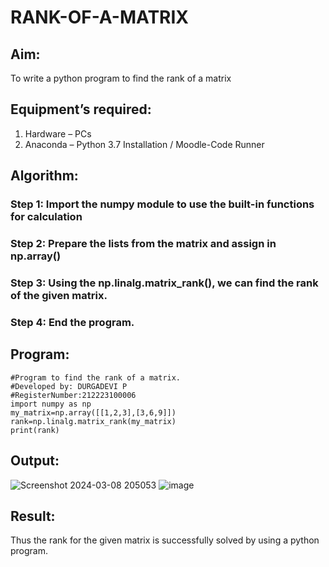 # RANK-OF-A-MATRIX
## Aim:
To write a python program to find the rank of a matrix
## Equipment’s required:
1. 	Hardware – PCs
2. 	Anaconda – Python 3.7 Installation / Moodle-Code Runner
## Algorithm:
### Step 1: Import the numpy module to use the built-in functions for calculation
### Step 2: Prepare the lists from the matrix and assign in np.array()
### Step 3: Using the np.linalg.matrix_rank(), we can find the rank of the given matrix.
### Step 4: End the program.
## Program:
```
#Program to find the rank of a matrix.
#Developed by: DURGADEVI P
#RegisterNumber:212223100006
import numpy as np
my_matrix=np.array([[1,2,3],[3,6,9]])
rank=np.linalg.matrix_rank(my_matrix)
print(rank)
```
## Output:
![Screenshot 2024-03-08 205053](https://github.com/durgadevi22d/RANK-OF-A-MATRIX/assets/149987216/ca5be1b7-8b7b-41fc-acd9-c76490afce4e)
![image](https://github.com/durgadevi22d/RANK-OF-A-MATRIX/assets/149987216/d691a4f0-3921-4b32-8db0-a22e79ff51b0)

## Result:
Thus the rank for the given matrix is successfully solved by  using a python program.

